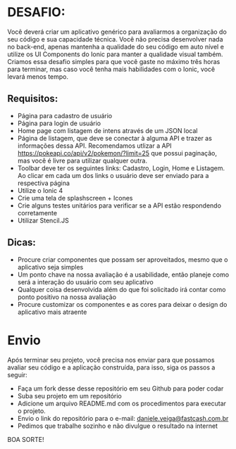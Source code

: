 # DESAFIO:

Você deverá criar um aplicativo genérico para avaliarmos a organização do seu código e sua capacidade técnica. Você não precisa desenvolver nada no back-end, apenas mantenha a qualidade do seu código em auto nível e utilize os UI Components do Ionic para manter a qualidade visual também.
Criamos essa desafio simples para que você gaste no máximo três horas para terminar, mas caso você tenha mais habilidades com o Ionic, você levará menos tempo.

## Requisitos:

- Página para cadastro de usuário
- Página para login de usuário
- Home page com listagem de intens através de um JSON local
- Página de listagem, que deve se conectar à alguma API e trazer as informações dessa API. Recomendamos utlizar a API https://pokeapi.co/api/v2/pokemon/?limit=25 que possui paginação, mas você é livre para utilizar qualquer outra.
- Toolbar deve ter os seguintes links: Cadastro, Login, Home e Listagem. Ao clicar em cada um dos links o usuário deve ser enviado para a respectiva página
- Utilize o Ionic 4
- Crie uma tela de splashscreen + Icones
- Crie alguns testes unitários para verificar se a API estão respondendo corretamente
- Utilizar Stencil.JS
 
## Dicas:

- Procure criar componentes que possam ser aproveitados, mesmo que o aplicativo seja simples
- Um ponto chave na nossa avaliação é a usabilidade, então planeje como será a interação do usuário com seu aplicativo
- Qualquer coisa desenvolvida além do que foi solicitado irá contar como ponto positivo na nossa avaliação
- Procure customizar os componentes e as cores para deixar o design do aplicativo mais atraente

# Envio

Após terminar seu projeto, você precisa nos enviar para que possamos avaliar seu código e a aplicação construída, para isso, siga os passos a seguir:

- Faça um fork desse desse repositório em seu Github para poder codar
- Suba seu projeto em um repositório
- Adicione um arquivo README.md com os procedimentos para executar o projeto.
- Envio o link do repositório para o e-mail: daniele.veiga@fastcash.com.br
- Pedimos que trabalhe sozinho e não divulgue o resultado na internet

BOA SORTE!
